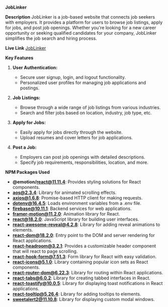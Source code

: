 **JobLinker**

**Description**
JobLinker is a job-based website that connects job seekers with employers. It provides a platform for users to browse job listings, apply for jobs, and post job openings. Whether you're looking for a new career opportunity or seeking qualified candidates for your company, JobLinker simplifies the job search and hiring process.

**Live Link**
[JobLinker](https://assignment-11-3a7d3.web.app/)

**Key Features**
1. **User Authentication:**
   - Secure user signup, login, and logout functionality.
   - Personalized user profiles for managing job applications and postings.

2. **Job Listings:**
   - Browse through a wide range of job listings from various industries.
   - Search and filter jobs based on location, industry, job type, etc.

3. **Apply for Jobs:**
   - Easily apply for jobs directly through the website.
   - Upload resumes and cover letters for job applications.

4. **Post a Job:**
   - Employers can post job openings with detailed descriptions.
   - Specify job requirements, responsibilities, location, and more.



**NPM Packages Used**

- **@emotion/react@11.11.4**: Provides styling solutions for React components.
- **aos@2.3.4**: Library for animated scrolling effects.
- **axios@1.6.8**: Promise-based HTTP client for making requests.
- **dotenv@16.4.5**: Loads environment variables from a .env file.
- **firebase@10.11.1**: Backend services for web applications.
- **framer-motion@11.2.0**: Animation library for React.
- **react@18.2.0**: JavaScript library for building user interfaces.
- **react-awesome-reveal@4.2.8**: Library for adding reveal animations to elements.
- **react-dom@18.2.0**: Entry point to the DOM and server rendering for React applications.
- **react-headroom@3.2.1**: Provides a customizable header component that will react to page scrolling.
- **react-hook-form@7.51.3**: Form library for React with easy validation.
- **react-icons@5.1.0**: Library containing popular icon sets as React components.
- **react-router-dom@6.22.3**: Library for routing within React applications.
- **react-tabs@6.0.2**: Library for creating tabbed interfaces in React.
- **react-toastify@10.0.5**: Library for displaying toast notifications in React applications.
- **react-tooltip@5.26.4**: Library for adding tooltips to elements.
- **sweetalert2@11.10.8**: Library for displaying custom modal windows.



